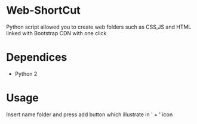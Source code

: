 # Web-ShortCut
Python script allowed you to create web folders such as CSS,JS and HTML linked with Bootstrap CDN with one click
# Dependices
- Python 2 
# Usage
Insert name folder and press add button which illustrate in ' + ' icon 

